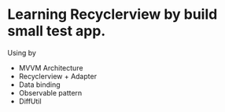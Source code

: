 # Learning Recyclerview by build small test app.

Using by
* MVVM Architecture
* Recyclerview + Adapter
* Data binding
* Observable pattern
* DiffUtil